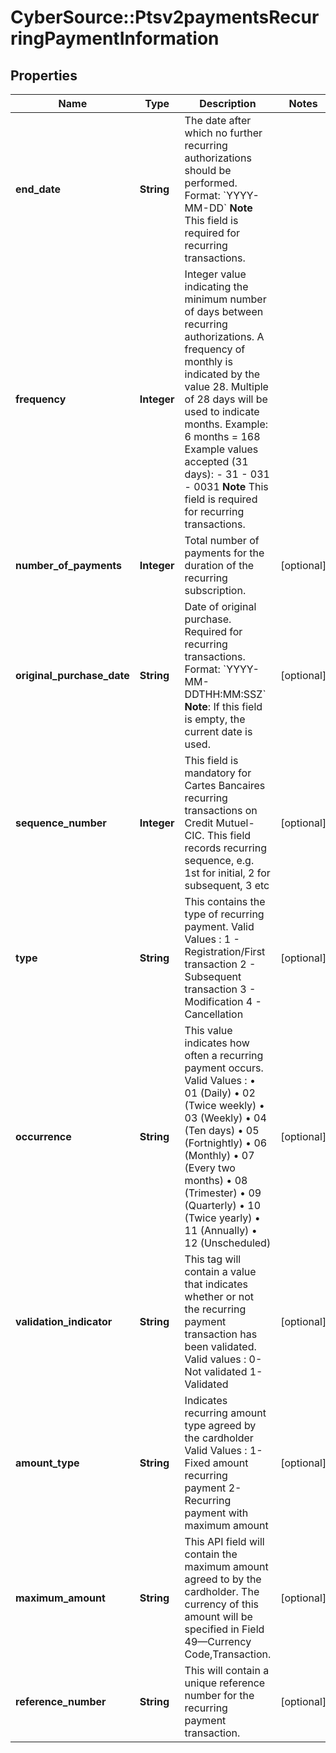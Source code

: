# CyberSource::Ptsv2paymentsRecurringPaymentInformation

## Properties
Name | Type | Description | Notes
------------ | ------------- | ------------- | -------------
**end_date** | **String** | The date after which no further recurring authorizations should be performed. Format: &#x60;YYYY-MM-DD&#x60; **Note** This field is required for recurring transactions.  | 
**frequency** | **Integer** | Integer value indicating the minimum number of days between recurring authorizations. A frequency of monthly is indicated by the value 28. Multiple of 28 days will be used to indicate months.  Example: 6 months &#x3D; 168  Example values accepted (31 days): - 31 - 031 - 0031  **Note** This field is required for recurring transactions.  | 
**number_of_payments** | **Integer** | Total number of payments for the duration of the recurring subscription.  | [optional] 
**original_purchase_date** | **String** | Date of original purchase. Required for recurring transactions. Format: &#x60;YYYY-MM-DDTHH:MM:SSZ&#x60; **Note**: If this field is empty, the current date is used.  | [optional] 
**sequence_number** | **Integer** | This field is mandatory for Cartes Bancaires recurring transactions on Credit Mutuel-CIC.       This field records recurring sequence, e.g. 1st for initial,  2 for subsequent, 3 etc  | [optional] 
**type** | **String** | This contains the type of recurring payment. Valid Values : 1 - Registration/First transaction 2 - Subsequent transaction 3 - Modification 4 - Cancellation  | [optional] 
**occurrence** | **String** | This value indicates how often a recurring payment occurs. Valid Values : • 01 (Daily) • 02 (Twice weekly) • 03 (Weekly) • 04 (Ten days) • 05 (Fortnightly) • 06 (Monthly) • 07 (Every two months) • 08 (Trimester) • 09 (Quarterly) • 10 (Twice yearly) • 11 (Annually) • 12 (Unscheduled)  | [optional] 
**validation_indicator** | **String** | This tag will contain a value that indicates whether or not the recurring payment transaction has been validated. Valid values : 0- Not validated 1- Validated  | [optional] 
**amount_type** | **String** | Indicates recurring amount type agreed by the cardholder Valid Values : 1- Fixed amount recurring payment 2- Recurring payment with maximum amount  | [optional] 
**maximum_amount** | **String** | This API field will contain the maximum amount agreed to by the cardholder. The currency of this amount will be specified in Field 49—Currency Code,Transaction.  | [optional] 
**reference_number** | **String** | This will contain a unique reference number for the recurring payment transaction.  | [optional] 



